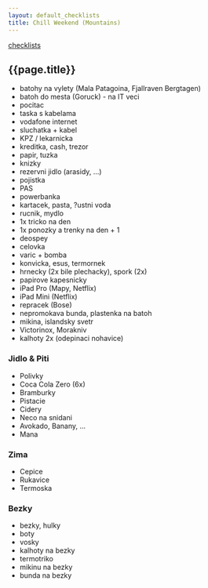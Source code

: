 ```yaml
---
layout: default_checklists
title: Chill Weekend (Mountains)
---
```


[checklists](.)

## {{page.title}}

- batohy na vylety (Mala Patagoina, Fjallraven Bergtagen)
- batoh do mesta (Goruck) - na IT veci
- pocitac
- taska s kabelama
- vodafone internet
- sluchatka + kabel
- KPZ / lekarnicka
- kreditka, cash, trezor
- papir, tuzka
- knizky
- rezervni jidlo (arasidy, ...)
- pojistka
- PAS
- powerbanka
- kartacek, pasta, ?ustni voda
- rucnik, mydlo
- 1x tricko na den
- 1x ponozky a trenky na den + 1
- deospey
- celovka
- varic + bomba
- konvicka, esus, termornek
- hrnecky (2x bile plechacky), spork (2x)
- papirove kapesnicky
- iPad Pro (Mapy, Netflix)
- iPad Mini (Netflix)
- repracek (Bose)
- nepromokava bunda, plastenka na batoh
- mikina, islandsky svetr
- Victorinox, Morakniv
- kalhoty 2x (odepinaci nohavice)

### Jidlo & Piti

- Polivky
- Coca Cola Zero (6x)
- Bramburky
- Pistacie
- Cidery
- Neco na snidani
- Avokado, Banany, ...
- Mana

### Zima

- Cepice
- Rukavice
- Termoska

### Bezky

- bezky, hulky
- boty
- vosky
- kalhoty na bezky
- termotriko
- mikinu na bezky
- bunda na bezky
